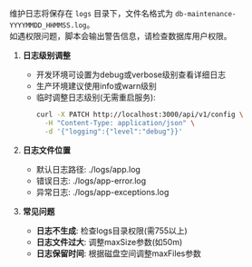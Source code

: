 维护日志将保存在 `logs` 目录下，文件名格式为 `db-maintenance-YYYYMMDD_HHMMSS.log`。  
如遇权限问题，脚本会输出警告信息，请检查数据库用户权限。

1. **日志级别调整**
   - 开发环境可设置为debug或verbose级别查看详细日志
   - 生产环境建议使用info或warn级别
   - 临时调整日志级别(无需重启服务):
     ```bash
     curl -X PATCH http://localhost:3000/api/v1/config \
       -H "Content-Type: application/json" \
       -d '{"logging":{"level":"debug"}}'
     ```

2. **日志文件位置**
   - 默认日志路径: ./logs/app.log
   - 错误日志: ./logs/app-error.log
   - 异常日志: ./logs/app-exceptions.log

3. **常见问题**
   - **日志不生成**: 检查logs目录权限(需755以上)
   - **日志文件过大**: 调整maxSize参数(如50m)
   - **日志保留时间**: 根据磁盘空间调整maxFiles参数